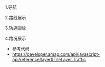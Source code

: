 1.导航

2.路线展示

3.轨迹回放

4.路况展示
* 参考代码
* https://developer.amap.com/api/javascript-api/reference/layer#TileLayer.Traffic